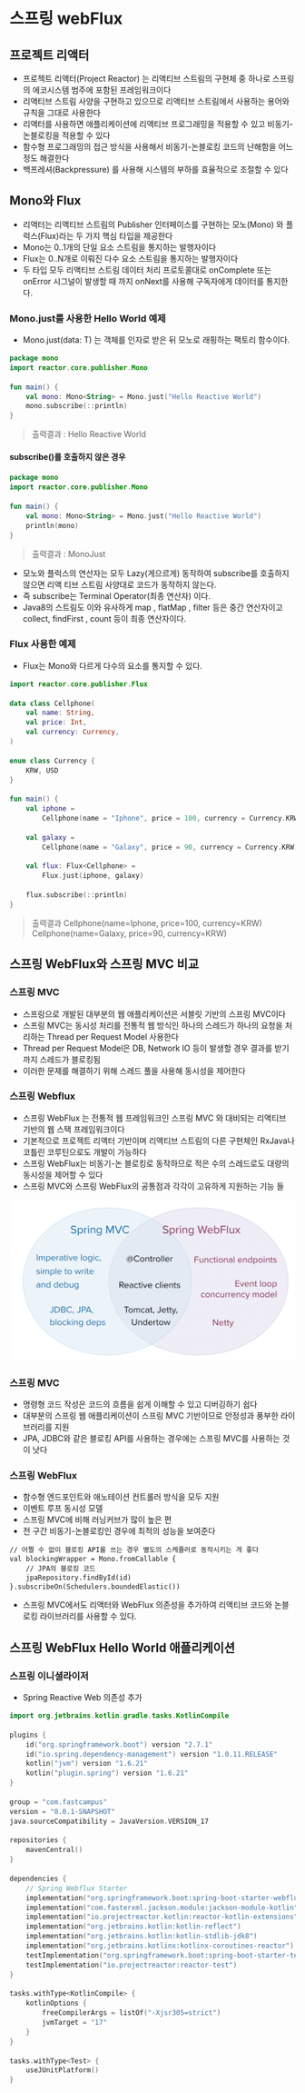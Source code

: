 # 스프링 webFlux

## 프로젝트 리액터

- 프로젝트 리액터(Project Reactor) 는 리액티브 스트림의 구현체 중 하나로 스프링의 에코시스템 범주에 포함된 프레임워크이다
- 리액티브 스트림 사양을 구현하고 있으므로 리액티브 스트림에서 사용하는 용어와 규칙을 그대로 사용한다
- 리액터를 사용하면 애플리케이션에 리액티브 프로그래밍을 적용할 수 있고 비동기-논블로킹을 적용할 수 있다
- 함수형 프로그래밍의 접근 방식을 사용해서 비동기-논블로킹 코드의 난해함을 어느정도 해결한다
- 백프레셔(Backpressure) 를 사용해 시스템의 부하를 효율적으로 조절할 수 있다

## Mono와 Flux

- 리액터는 리액티브 스트림의 Publisher 인터페이스를 구현하는 모노(Mono) 와 플럭스(Flux)라는 두 가지 핵심 타입을 제공한다
- Mono는 0..1개의 단일 요소 스트림을 통지하는 발행자이다
- Flux는 0..N개로 이뤄진 다수 요소 스트림을 통지하는 발행자이다
- 두 타입 모두 리액티브 스트림 데이터 처리 프로토콜대로 onComplete 또는 onError 시그널이 발생할 때 까지 onNext를 사용해 구독자에게 데이터를 통지한다.

### Mono.just를 사용한 Hello World 예제
- Mono.just(data: T) 는 객체를 인자로 받은 뒤 모노로 래핑하는 팩토리 함수이다.

```kotlin
package mono
import reactor.core.publisher.Mono

fun main() {
    val mono: Mono<String> = Mono.just("Hello Reactive World")
    mono.subscribe(::println)
}
```

> 출력결과 : Hello Reactive World

#### subscribe()를 호출하지 않은 경우

```kotlin
package mono
import reactor.core.publisher.Mono

fun main() {
    val mono: Mono<String> = Mono.just("Hello Reactive World")
    println(mono)
}
```

> 출력결과 : MonoJust

- 모노와 플럭스의 연산자는 모두 Lazy(게으르게) 동작하여 subscribe를 호출하지 않으면 리액 티브 스트림 사양대로 코드가 동작하지 않는다.
- 즉 subscribe는 Terminal Operator(최종 연산자) 이다.
- Java8의 스트림도 이와 유사하게 map , flatMap , filter 등은 중간 연산자이고 collect, findFirst , count 등이 최종 연산자이다.

### Flux 사용한 예제

- Flux는 Mono와 다르게 다수의 요소를 통지할 수 있다.

```kotlin
import reactor.core.publisher.Flux

data class Cellphone(
    val name: String,
    val price: Int,
    val currency: Currency,
)

enum class Currency {
    KRW, USD
}

fun main() {
    val iphone =
        Cellphone(name = "Iphone", price = 100, currency = Currency.KRW)
    
    val galaxy =
        Cellphone(name = "Galaxy", price = 90, currency = Currency.KRW)
    
    val flux: Flux<Cellphone> =
        Flux.just(iphone, galaxy)
    
    flux.subscribe(::println)
}
```

> 출력결과
> Cellphone(name=Iphone, price=100, currency=KRW)
> Cellphone(name=Galaxy, price=90, currency=KRW)

## 스프링 WebFlux와 스프링 MVC 비교

### 스프링 MVC

- 스프링으로 개발된 대부분의 웹 애플리케이션은 서블릿 기반의 스프링 MVC이다
- 스프링 MVC는 동시성 처리를 전통적 웹 방식인 하나의 스레드가 하나의 요청을 처리하는 Thread per Request Model 사용한다
- Thread per Request Model은 DB, Network IO 등이 발생할 경우 결과를 받기까지 스레드가 블로킹됨
- 이러한 문제를 해결하기 위해 스레드 풀을 사용해 동시성을 제어한다

### 스프링 Webflux

- 스프링 WebFlux 는 전통적 웹 프레임워크인 스프링 MVC 와 대비되는 리액티브 기반의 웹 스택 프레임워크이다
- 기본적으로 프로젝트 리액터 기반이며 리액티브 스트림의 다른 구현체인 RxJava나 코틀린 코루틴으로도 개발이 가능하다
- 스프링 WebFlux는 비동기-논 블로킹로 동작하므로 적은 수의 스레드로도 대량의 동시성을 제어할 수 있다
- 스프링 MVC와 스프링 WebFlux의 공통점과 각각이 고유하게 지원하는 기능 들

![img.png](../image/webflux_004_1.png)

### 스프링 MVC
- 명령형 코드 작성은 코드의 흐름을 쉽게 이해할 수 있고 디버깅하기 쉽다
- 대부분의 스프링 웹 애플리케이션이 스프링 MVC 기반이므로 안정성과 풍부한 라이브러리를 지원
- JPA, JDBC와 같은 블로킹 API를 사용하는 경우에는 스프링 MVC를 사용하는 것이 낫다

### 스프링 WebFlux
- 함수형 엔드포인트와 애노테이션 컨트롤러 방식을 모두 지원
- 이벤트 루프 동시성 모델
- 스프링 MVC에 비해 러닝커브가 많이 높은 편
- 전 구간 비동기-논블로킹인 경우에 최적의 성능을 보여준다

```
// 어쩔 수 없이 블로킹 API를 쓰는 경우 별도의 스케쥴러로 동작시키는 게 좋다
val blockingWrapper = Mono.fromCallable {
    // JPA의 블로킹 코드
    jpaRepository.findById(id)
}.subscribeOn(Schedulers.boundedElastic())
```

- 스프링 MVC에서도 리액터와 WebFlux 의존성을 추가하여 리액티브 코드와 논블로킹 라이브러리를 사용할 수 있다.

## 스프링 WebFlux Hello World 애플리케이션

### 스프링 이니셜라이저

- Spring Reactive Web 의존성 추가

```kotlin
import org.jetbrains.kotlin.gradle.tasks.KotlinCompile

plugins {
    id("org.springframework.boot") version "2.7.1"
    id("io.spring.dependency-management") version "1.0.11.RELEASE"
    kotlin("jvm") version "1.6.21"
    kotlin("plugin.spring") version "1.6.21"
}

group = "com.fastcampus"
version = "0.0.1-SNAPSHOT"
java.sourceCompatibility = JavaVersion.VERSION_17

repositories {
    mavenCentral()
}

dependencies {
    // Spring Webflux Starter
    implementation("org.springframework.boot:spring-boot-starter-webflux")
    implementation("com.fasterxml.jackson.module:jackson-module-kotlin")
    implementation("io.projectreactor.kotlin:reactor-kotlin-extensions")
    implementation("org.jetbrains.kotlin:kotlin-reflect")
    implementation("org.jetbrains.kotlin:kotlin-stdlib-jdk8")
    implementation("org.jetbrains.kotlinx:kotlinx-coroutines-reactor")
    testImplementation("org.springframework.boot:spring-boot-starter-test")
    testImplementation("io.projectreactor:reactor-test")
}

tasks.withType<KotlinCompile> {
    kotlinOptions {
        freeCompilerArgs = listOf("-Xjsr305=strict")
        jvmTarget = "17"
    }
}

tasks.withType<Test> {
    useJUnitPlatform()
}
```

